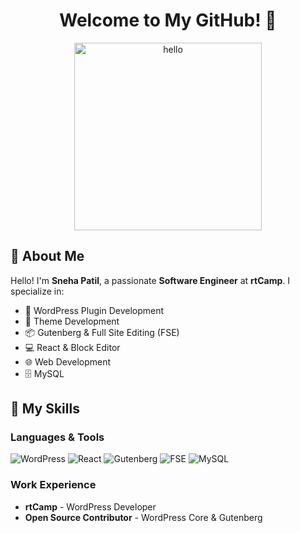 
<div align="center">

# Welcome to My GitHub! 🎉
<img src="https://i.giphy.com/media/v1.Y2lkPTc5MGI3NjExb3RsN3pjanZ5MXlta2hteTNydnEwaHRkeGxnbW41MXN5eG5la29sNyZlcD12MV9pbnRlcm5hbF9naWZfYnlfaWQmY3Q9Zw/Cmr1OMJ2FN0B2/giphy.gif" width="300" height="auto" alt="hello">

</div>

## 🌟 About Me

Hello! I'm **Sneha Patil**, a passionate **Software Engineer** at **rtCamp**. I specialize in:

- 🔧 WordPress Plugin Development
- 🎨 Theme Development
- 📦 Gutenberg & Full Site Editing (FSE)
- 💻 React & Block Editor
- 🌐 Web Development
- 🗄️ MySQL

## 🚀 My Skills

### Languages & Tools

![WordPress](https://img.shields.io/badge/WordPress-21759B?style=for-the-badge&logo=wordpress&logoColor=white)
![React](https://img.shields.io/badge/React-20232A?style=for-the-badge&logo=react&logoColor=61DAFB)
![Gutenberg](https://img.shields.io/badge/Gutenberg-2D3748?style=for-the-badge&logo=wordpress&logoColor=white)
![FSE](https://img.shields.io/badge/FSE-282C34?style=for-the-badge&logo=wordpress&logoColor=white)
![MySQL](https://img.shields.io/badge/MySQL-4479A1?style=for-the-badge&logo=mysql&logoColor=white)

### Work Experience

- **rtCamp** - WordPress Developer
- **Open Source Contributor** - WordPress Core & Gutenberg

